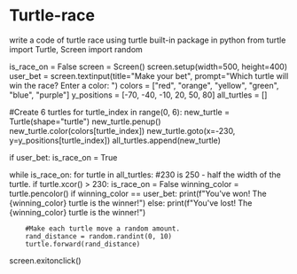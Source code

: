 # Turtle-race
write a code of turtle race using turtle built-in package in python 
from turtle import Turtle, Screen
import random

is_race_on = False
screen = Screen()
screen.setup(width=500, height=400)
user_bet = screen.textinput(title="Make your bet", prompt="Which turtle will win the race? Enter a color: ")
colors = ["red", "orange", "yellow", "green", "blue", "purple"]
y_positions = [-70, -40, -10, 20, 50, 80]
all_turtles = []

#Create 6 turtles
for turtle_index in range(0, 6):
    new_turtle = Turtle(shape="turtle")
    new_turtle.penup()
    new_turtle.color(colors[turtle_index])
    new_turtle.goto(x=-230, y=y_positions[turtle_index])
    all_turtles.append(new_turtle)

if user_bet:
    is_race_on = True

while is_race_on:
    for turtle in all_turtles:
        #230 is 250 - half the width of the turtle.
        if turtle.xcor() > 230:
            is_race_on = False
            winning_color = turtle.pencolor()
            if winning_color == user_bet:
                print(f"You've won! The {winning_color} turtle is the winner!")
            else:
                print(f"You've lost! The {winning_color} turtle is the winner!")

        #Make each turtle move a random amount.
        rand_distance = random.randint(0, 10)
        turtle.forward(rand_distance)

screen.exitonclick()
